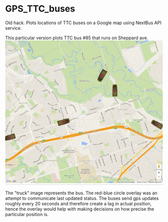 # GPS_TTC_buses
Old hack. Plots locations of TTC buses on a Google map using NextBus API service.

This particular version plots TTC bus #85 that runs on Sheppard ave.
![screenshot](screenshot.png)

The "truck" image represents the bus. The red-blue circle overlay was an attempt to communicate last updated status. The buses send gps updates roughly every 20 seconds and therefore create a lag in actual position, hence the overlay would help with making decisions on how precise the particular position is.